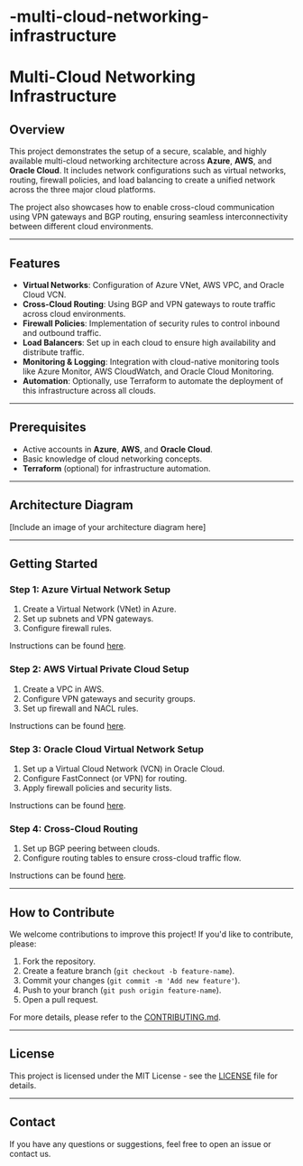 # -multi-cloud-networking-infrastructure
# Multi-Cloud Networking Infrastructure

## Overview

This project demonstrates the setup of a secure, scalable, and highly available multi-cloud networking architecture across **Azure**, **AWS**, and **Oracle Cloud**. It includes network configurations such as virtual networks, routing, firewall policies, and load balancing to create a unified network across the three major cloud platforms.

The project also showcases how to enable cross-cloud communication using VPN gateways and BGP routing, ensuring seamless interconnectivity between different cloud environments.

---

## Features

- **Virtual Networks**: Configuration of Azure VNet, AWS VPC, and Oracle Cloud VCN.
- **Cross-Cloud Routing**: Using BGP and VPN gateways to route traffic across cloud environments.
- **Firewall Policies**: Implementation of security rules to control inbound and outbound traffic.
- **Load Balancers**: Set up in each cloud to ensure high availability and distribute traffic.
- **Monitoring & Logging**: Integration with cloud-native monitoring tools like Azure Monitor, AWS CloudWatch, and Oracle Cloud Monitoring.
- **Automation**: Optionally, use Terraform to automate the deployment of this infrastructure across all clouds.

---

## Prerequisites

- Active accounts in **Azure**, **AWS**, and **Oracle Cloud**.
- Basic knowledge of cloud networking concepts.
- **Terraform** (optional) for infrastructure automation.

---

## Architecture Diagram

[Include an image of your architecture diagram here]

---

## Getting Started

### Step 1: Azure Virtual Network Setup
1. Create a Virtual Network (VNet) in Azure.
2. Set up subnets and VPN gateways.
3. Configure firewall rules.

Instructions can be found [here](./azure/vnet-setup.md).

### Step 2: AWS Virtual Private Cloud Setup
1. Create a VPC in AWS.
2. Configure VPN gateways and security groups.
3. Set up firewall and NACL rules.

Instructions can be found [here](./aws/vpc-setup.md).

### Step 3: Oracle Cloud Virtual Network Setup
1. Set up a Virtual Cloud Network (VCN) in Oracle Cloud.
2. Configure FastConnect (or VPN) for routing.
3. Apply firewall policies and security lists.

Instructions can be found [here](./oracle/vcn-setup.md).

### Step 4: Cross-Cloud Routing
1. Set up BGP peering between clouds.
2. Configure routing tables to ensure cross-cloud traffic flow.

Instructions can be found [here](./cross-cloud-routing/bgp-peering.md).

---

## How to Contribute

We welcome contributions to improve this project! If you'd like to contribute, please:
1. Fork the repository.
2. Create a feature branch (`git checkout -b feature-name`).
3. Commit your changes (`git commit -m 'Add new feature'`).
4. Push to your branch (`git push origin feature-name`).
5. Open a pull request.

For more details, please refer to the [CONTRIBUTING.md](./CONTRIBUTING.md).

---

## License

This project is licensed under the MIT License - see the [LICENSE](./LICENSE) file for details.

---

## Contact

If you have any questions or suggestions, feel free to open an issue or contact us.

